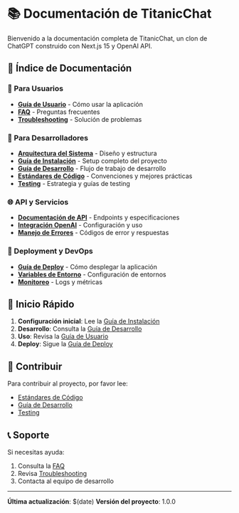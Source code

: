 # 📚 Documentación de TitanicChat

Bienvenido a la documentación completa de TitanicChat, un clon de ChatGPT construido con Next.js 15 y OpenAI API.

## 📖 Índice de Documentación

### 👥 Para Usuarios
- [**Guía de Usuario**](./user/user-guide.md) - Cómo usar la aplicación
- [**FAQ**](./user/faq.md) - Preguntas frecuentes
- [**Troubleshooting**](./user/troubleshooting.md) - Solución de problemas

### 🔧 Para Desarrolladores
- [**Arquitectura del Sistema**](./technical/architecture.md) - Diseño y estructura
- [**Guía de Instalación**](./technical/installation.md) - Setup completo del proyecto
- [**Guía de Desarrollo**](./technical/development.md) - Flujo de trabajo de desarrollo
- [**Estándares de Código**](./technical/coding-standards.md) - Convenciones y mejores prácticas
- [**Testing**](./technical/testing.md) - Estrategia y guías de testing

### 🌐 API y Servicios
- [**Documentación de API**](./api/api-reference.md) - Endpoints y especificaciones
- [**Integración OpenAI**](./api/openai-integration.md) - Configuración y uso
- [**Manejo de Errores**](./api/error-handling.md) - Códigos de error y respuestas

### 🚀 Deployment y DevOps
- [**Guía de Deploy**](./deployment/deployment-guide.md) - Cómo desplegar la aplicación
- [**Variables de Entorno**](./deployment/environment-variables.md) - Configuración de entornos
- [**Monitoreo**](./deployment/monitoring.md) - Logs y métricas

## 🚀 Inicio Rápido

1. **Configuración inicial**: Lee la [Guía de Instalación](./technical/installation.md)
2. **Desarrollo**: Consulta la [Guía de Desarrollo](./technical/development.md)
3. **Uso**: Revisa la [Guía de Usuario](./user/user-guide.md)
4. **Deploy**: Sigue la [Guía de Deploy](./deployment/deployment-guide.md)

## 🤝 Contribuir

Para contribuir al proyecto, por favor lee:
- [Estándares de Código](./technical/coding-standards.md)
- [Guía de Desarrollo](./technical/development.md)
- [Testing](./technical/testing.md)

## 📞 Soporte

Si necesitas ayuda:
1. Consulta la [FAQ](./user/faq.md)
2. Revisa [Troubleshooting](./user/troubleshooting.md)
3. Contacta al equipo de desarrollo

---

**Última actualización**: $(date)
**Versión del proyecto**: 1.0.0 